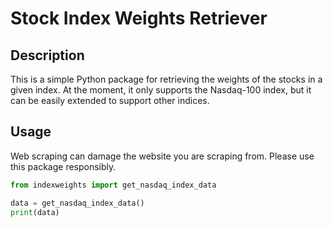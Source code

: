 # Stock Index Weights Retriever

## Description

This is a simple Python package for retrieving the weights of the stocks in a given index. At the moment, it only supports the Nasdaq-100 index, but it can be easily extended to support other indices.

## Usage

Web scraping can damage the website you are scraping from. Please use this package responsibly.

```python
from indexweights import get_nasdaq_index_data

data = get_nasdaq_index_data()
print(data)
```

